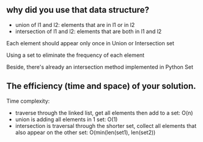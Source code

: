 ## why did you use that data structure?
- union of l1 and l2: elements that are in l1 or in l2
- intersection of l1 and l2: elements that are both in l1 and l2

Each element should appear only once in Union or Intersection set

Using a set to eliminate the frequency of each element

Beside, there's already an intersection method implemented in Python Set

## The efficiency (time and space) of your solution.
Time complexity:
- traverse through the linked list, get all elements then add to a set: O(n)
- union is adding all elements in 1 set: O(1)
- intersection is traversal through the shorter set, collect all elements that also appear on the other set: 
 O(min(len(set1), len(set2))